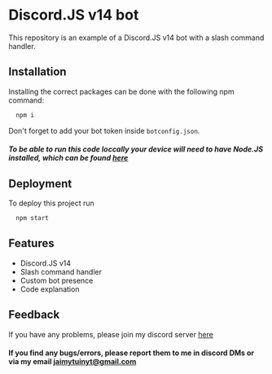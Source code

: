 
# Discord.JS v14 bot

This repository is an example of a Discord.JS v14 bot with a slash command handler.


## Installation

Installing the correct packages can be done with the following npm command:

```bash
  npm i
```
Don't forget to add your bot token inside `botconfig.json`.
##### To be able to run this code loccally your device will need to have Node.JS installed, which can be found [here](https://nodejs.org/en/download)
    
## Deployment

To deploy this project run

```bash
  npm start
```


## Features

- Discord.JS v14
- Slash command handler
- Custom bot presence
- Code explanation 


## Feedback

If you have any problems, please join my discord server [here](https://discord.gg/D8ZcY8SJdy)
#### If you find any bugs/errors, please report them to me in discord DMs or via my email jaimytuinyt@gmail.com

